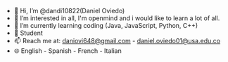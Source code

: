 - 👋 Hi, I’m @dandi10822(Daniel Oviedo)
- 👀 I’m interested in all, I'm openmind and i would like to learn a lot of all.
- 🌱 I’m currently learning coding (Java, JavaScript, Python, C++)
- 💞️ Student
- 📫 Reach me at: daniovi648@gmail.com - daniel.oviedo01@usa.edu.co
- 🌐 English - Spanish - French - Italian

<!---
dandi10822/dandi10822 is a ✨ special ✨ repository because its `README.md` (this file) appears on your GitHub profile.
You can click the Preview link to take a look at your changes.
--->
